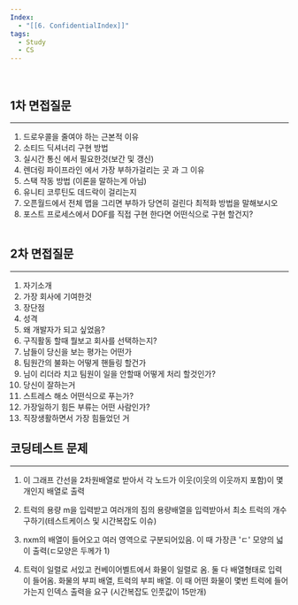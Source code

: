 ```yaml
---
Index:
  - "[[6. ConfidentialIndex]]"
tags:
  - Study
  - CS
---
```

   
## 1차 면접질문
---
1. 드로우콜을 줄여야 하는 근본적 이유
2. 소티드 딕셔너리 구현 방법
3. 실시간 통신 에서 필요한것(보간 및 갱신)
4. 렌더링 파이프라인 에서 가장 부하가걸리는 곳 과 그 이유
5. 스택 작동 방법 (이론을 말하는게 아님)
6. 유니티 코루틴도 데드락이 걸리는지
7. 오픈월드에서 전체 맵을 그리면 부하가 당연히 걸린다 최적화 방법을 말해보시오
8. 포스트 프로세스에서 DOF를 직접 구현 한다면 어떤식으로 구현 할건지?
   
   
## 2차 면접질문
---
1. 자기소개
2. 가장 회사에 기여한것
3. 장단점
4. 성격
5. 왜 개발자가 되고 싶었음?
6. 구직활동 할때 뭘보고 회사를 선택하는지?
7.  남들이 당신을 보는 평가는 어떤가
8. 팀원간의 불화는 어떻게 핸들링 할건가
9. 님이 리더라 치고 팀원이 일을 안할때 어떻게 처리 할것인가?
10. 당신이 잘하는거
11. 스트레스 해소 어떤식으로 푸는가?
12. 가장일하기 힘든 부류는 어떤 사람인가?
13. 직장생활하면서 가장 힘들었던 거
   
   
## 코딩테스트 문제
---
1. 이 그래프 간선을 2차원배열로 받아서 각 노드가 이웃(이웃의 이웃까지 포함)이 몇개인지 배열로 출력

2.  트럭의 용량 m을 입력받고 여러개의 짐의 용량배열을 입력받아서 최소 트럭의 개수 구하기(테스트케이스 및 시간복잡도 이슈)

3.  nxm의 배열이 들어오고 여러 영역으로 구분되어있음. 이 때 가장큰 'ㄷ' 모양의 넓이 출력(ㄷ모양은 두께가 1)

4.  트럭이 일렬로 서있고 컨베이어벨트에서 화물이 일렬로 옴. 둘 다 배열형태로 입력이 들어옴. 화물의 부피 배열, 트럭의 부피 배열. 이 때 어떤 화물이 몇번 트럭에 들어가는지 인덱스 출력을 요구 (시간복잡도 인풋값이 15만개)

